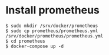 # Install prometheus

    $ sudo mkdir /srv/docker/prometheus
    $ sudo cp prometheus/prometheus.yml /srv/docker/prometheus/prometheus.yml
    $ cd prometheus
    $ docker-compose up -d
